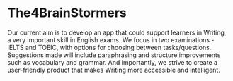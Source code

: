 # The4BrainStormers
<!-- We aim to develop an English learning app with spell check, text paraphrasing, and pronunciation practice features, providing long-term support for students. We strive to create a user-friendly product that makes language learning more accessible and intelligent. -->
Our current aim is to develop an app that could support learners in Writing, a very important skill in English exams. We focus in two examinations - IELTS and TOEIC, with options for choosing between tasks/questions. Suggestions made will include paraphrasing and structure improvements such as vocabulary and grammar. And importantly, we strive to create a user-friendly product that makes Writing more accessible and intelligent.
<!--TODO LIST-->
<!--
    remove askewer


-->

<!-- API key: AIzaSyACUiew2xvOhoLEQXiUtcqld7xl0BG4YwY -->